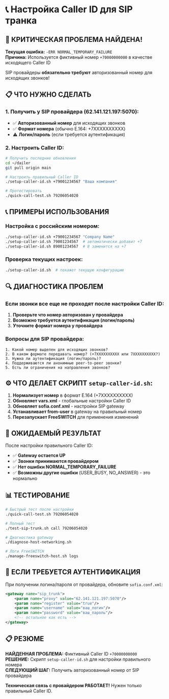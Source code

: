 # 📞 Настройка Caller ID для SIP транка

## 🚨 КРИТИЧЕСКАЯ ПРОБЛЕМА НАЙДЕНА!

**Текущая ошибка:** `-ERR NORMAL_TEMPORARY_FAILURE`  
**Причина:** Используется фиктивный номер `+70000000000` в качестве исходящего Caller ID

SIP провайдеры **обязательно требуют** авторизованный номер для исходящих звонков!

## 📋 ЧТО НУЖНО СДЕЛАТЬ

### 1. **Получить у SIP провайдера (62.141.121.197:5070):**
- ✅ **Авторизованный номер** для исходящих звонков
- ✅ **Формат номера** (обычно E.164: +7XXXXXXXXXX)
- ⚠️ **Логин/пароль** (если требуется аутентификация)

### 2. **Настроить Caller ID:**

```bash
# Получить последние обновления
cd ~/dailer
git pull origin main

# Настроить правильный Caller ID
./setup-caller-id.sh +79001234567 "Ваша компания"

# Протестировать
./quick-call-test.sh 79206054020
```

## 📞 ПРИМЕРЫ ИСПОЛЬЗОВАНИЯ

### Настройка с российским номером:
```bash
./setup-caller-id.sh +79001234567 "Company Name"
./setup-caller-id.sh 79001234567  # автоматически добавит +7
./setup-caller-id.sh 89001234567  # 8 заменится на +7
```

### Проверка текущих настроек:
```bash
./setup-caller-id.sh  # покажет текущую конфигурацию
```

## 🔍 ДИАГНОСТИКА ПРОБЛЕМ

### Если звонки все еще не проходят после настройки Caller ID:

1. **Проверьте что номер авторизован у провайдера**
2. **Возможно требуется аутентификация (логин/пароль)**
3. **Уточните формат номера у провайдера**

### Вопросы для SIP провайдера:
```
1. Какой номер выделен для исходящих звонков?
2. В каком формате передавать номер? (+7XXXXXXXXXX или 7XXXXXXXXXX?)
3. Нужна ли аутентификация (логин/пароль)?
4. Поддерживаются ли анонимные peer-to-peer звонки?
5. Есть ли ограничения на направления звонков?
```

## ⚙️ ЧТО ДЕЛАЕТ СКРИПТ `setup-caller-id.sh`:

1. **Нормализует номер** в формат E.164 (+7XXXXXXXXXX)
2. **Обновляет vars.xml** - глобальные настройки Caller ID
3. **Обновляет sofia.conf.xml** - настройки SIP gateway
4. **Устанавливает from-user** в gateway на правильный номер
5. **Перезапускает FreeSWITCH** для применения изменений

## 🎯 ОЖИДАЕМЫЙ РЕЗУЛЬТАТ

После настройки правильного Caller ID:
- ✅ **Gateway остается UP**
- ✅ **Звонки принимаются провайдером**
- ✅ **Нет ошибки NORMAL_TEMPORARY_FAILURE**
- ✅ **Возможны другие ошибки** (USER_BUSY, NO_ANSWER) - это нормально

## 📊 ТЕСТИРОВАНИЕ

```bash
# Быстрый тест после настройки
./quick-call-test.sh 79206054020

# Полный тест
./test-sip-trunk.sh call 79206054020

# Диагностика gateway
./diagnose-host-networking.sh

# Логи FreeSWITCH
./manage-freeswitch-host.sh logs
```

## 🔧 ЕСЛИ ТРЕБУЕТСЯ АУТЕНТИФИКАЦИЯ

При получении логина/пароля от провайдера, обновите `sofia.conf.xml`:

```xml
<gateway name="sip_trunk">
    <param name="proxy" value="62.141.121.197:5070"/>
    <param name="register" value="true"/>
    <param name="username" value="ваш_логин"/>
    <param name="password" value="ваш_пароль"/>
    <!-- остальное как есть -->
</gateway>
```

## 📋 РЕЗЮМЕ

**НАЙДЕННАЯ ПРОБЛЕМА:** Фиктивный Caller ID `+70000000000`  
**РЕШЕНИЕ:** Скрипт `setup-caller-id.sh` для настройки правильного номера  
**СЛЕДУЮЩИЙ ШАГ:** Получить авторизованный номер от SIP провайдера  

**Техническая связь с провайдером РАБОТАЕТ!** Нужен только правильный Caller ID. 